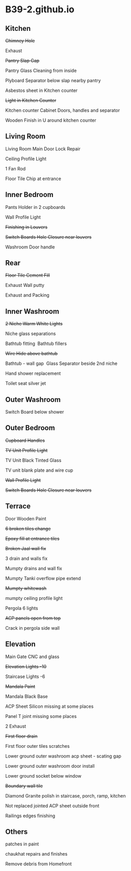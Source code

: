 # B39-2.github.io

## Kitchen
~~Chimney Hole~~

Exhaust

~~Pantry Slap Gap~~

Pantry Glass Cleaning from inside

Plyboard Separator below slap nearby pantry

Asbestos sheet in Kitchen counter

~~Light in Kitchen Counter~~

Kitchen counter Cabinet Doors, handles and separator

Wooden Finish in U around kitchen counter


## Living Room

Living Room Main Door Lock Repair

Ceiling Profile Light

1 Fan Rod 

Floor Tile Chip at entrance


## Inner Bedroom

Pants Holder in 2 cupboards

Wall Profile Light

~~Finishing in Louvers~~

~~Switch Boards Hole Closure near louvers~~

Washroom Door handle



## Rear

~~Floor Tile Cement Fill~~

Exhaust Wall putty

Exhaust and Packing


## Inner Washroom

~~2 Niche Warm White Lights~~

Niche glass separations

Bathtub fitting 
Bathtub fillers

~~Wire Hide above bathtub~~

Bathtub - wall gap 
Glass Separator beside 2nd niche

Hand shower replacement

Toilet seat silver jet


## Outer Washroom

Switch Board below shower


## Outer Bedroom

~~Cupboard Handles~~

~~TV Unit Profile Light~~

TV Unit Black Tinted Glass

TV unit blank plate and wire cup

~~Wall Profile Light~~

~~Switch Boards Hole Closure near louvers~~


## Terrace

Door Wooden Paint

~~6 broken tiles change~~

~~Epoxy fill at entrance tiles~~

~~Broken Jaal wall fix~~

3 drain and walls fix

Mumpty drains and wall fix

Mumpty Tanki overflow pipe extend

~~Mumpty whitewash~~

mumpty ceiling profile light

Pergola 6 lights

~~ACP panels open from top~~

Crack in pergola side wall



## Elevation

Main Gate CNC and glass

~~Elevation Lights -10~~

Staircase Lights -6

~~Mandala Paint~~

Mandala Black Base

ACP Sheet Silicon missing at some places

Panel T joint missing some places

2 Exhaust

~~First floor drain~~

First floor outer tiles scratches

Lower ground outer washroom acp sheet - scating gap

Lower ground outer washroom door install

Lower ground socket below window

~~Boundary wall tile~~

Diamond Granite polish in staircase, porch, ramp, kitchen

Not replaced jointed ACP sheet outside front

Railings edges finishing 



## Others

patches in paint

chaukhat repairs and finishes

Remove debris from Homefront